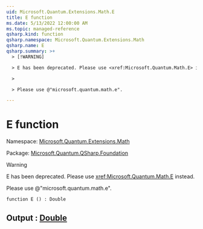 ```yaml
---
uid: Microsoft.Quantum.Extensions.Math.E
title: E function
ms.date: 5/13/2022 12:00:00 AM
ms.topic: managed-reference
qsharp.kind: function
qsharp.namespace: Microsoft.Quantum.Extensions.Math
qsharp.name: E
qsharp.summary: >+
  > [!WARNING]

  > E has been deprecated. Please use <xref:Microsoft.Quantum.Math.E> instead.

  >

  > Please use @"microsoft.quantum.math.e".

---
```


# E function

Namespace: [Microsoft.Quantum.Extensions.Math](xref:Microsoft.Quantum.Extensions.Math)

Package: [Microsoft.Quantum.QSharp.Foundation](https://nuget.org/packages/Microsoft.Quantum.QSharp.Foundation)


> [!WARNING]
> E has been deprecated. Please use <xref:Microsoft.Quantum.Math.E> instead.
>
> Please use @"microsoft.quantum.math.e".



```qsharp
function E () : Double
```


## Output : [Double](xref:microsoft.quantum.qsharp.valueliterals#double-literals)


